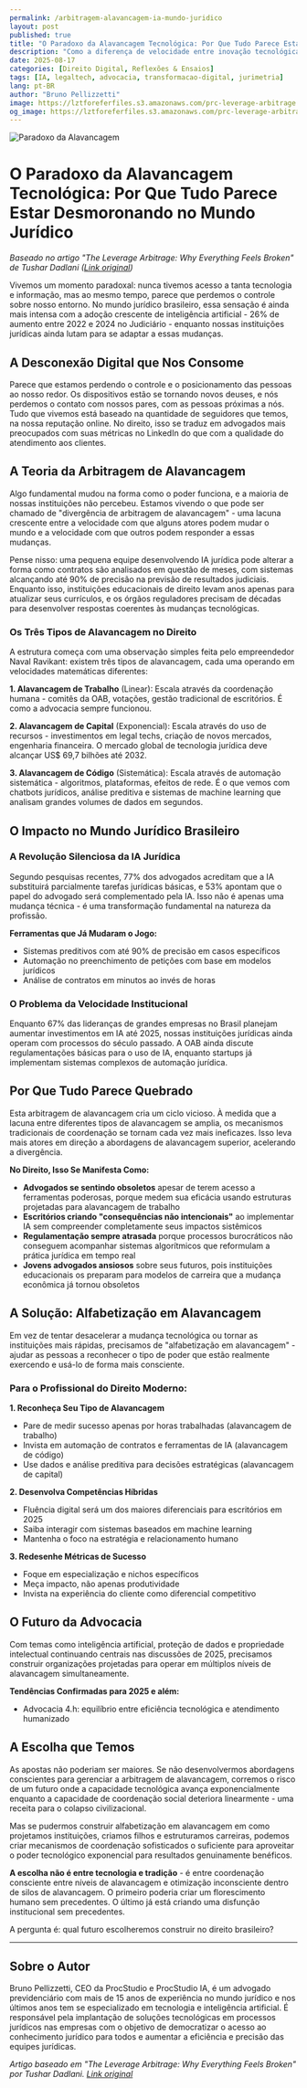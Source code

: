 ```yaml
---
permalink: /arbitragem-alavancagem-ia-mundo-juridico
layout: post
published: true
title: "O Paradoxo da Alavancagem Tecnológica: Por Que Tudo Parece Estar Desmoronando no Mundo Jurídico"
description: "Como a diferença de velocidade entre inovação tecnológica e adaptação institucional está transformando o direito e nossa sociedade"
date: 2025-08-17
categories: [Direito Digital, Reflexões & Ensaios]
tags: [IA, legaltech, advocacia, transformacao-digital, jurimetria]
lang: pt-BR
author: "Bruno Pellizzetti"
image: https://lztforeferfiles.s3.amazonaws.com/prc-leverage-arbitrage.png
og_image: https://lztforeferfiles.s3.amazonaws.com/prc-leverage-arbitrage.png
---
```


![Paradoxo da Alavancagem](https://lztforeferfiles.s3.amazonaws.com/prc-leverage-arbitrage.png)

# O Paradoxo da Alavancagem Tecnológica: Por Que Tudo Parece Estar Desmoronando no Mundo Jurídico

*Baseado no artigo "The Leverage Arbitrage: Why Everything Feels Broken" de Tushar Dadlani ([Link original](https://tushardadlani.com/the-leverage-arbitrage-why-everything-feels-broken))*

Vivemos um momento paradoxal: nunca tivemos acesso a tanta tecnologia e informação, mas ao mesmo tempo, parece que perdemos o controle sobre nosso entorno. No mundo jurídico brasileiro, essa sensação é ainda mais intensa com a adoção crescente de inteligência artificial - 26% de aumento entre 2022 e 2024 no Judiciário - enquanto nossas instituições jurídicas ainda lutam para se adaptar a essas mudanças.

## A Desconexão Digital que Nos Consome

Parece que estamos perdendo o controle e o posicionamento das pessoas ao nosso redor. Os dispositivos estão se tornando novos deuses, e nós perdemos o contato com nossos pares, com as pessoas próximas a nós. Tudo que vivemos está baseado na quantidade de seguidores que temos, na nossa reputação online. No direito, isso se traduz em advogados mais preocupados com suas métricas no LinkedIn do que com a qualidade do atendimento aos clientes.

## A Teoria da Arbitragem de Alavancagem

Algo fundamental mudou na forma como o poder funciona, e a maioria de nossas instituições não percebeu. Estamos vivendo o que pode ser chamado de "divergência de arbitragem de alavancagem" - uma lacuna crescente entre a velocidade com que alguns atores podem mudar o mundo e a velocidade com que outros podem responder a essas mudanças.

Pense nisso: uma pequena equipe desenvolvendo IA jurídica pode alterar a forma como contratos são analisados em questão de meses, com sistemas alcançando até 90% de precisão na previsão de resultados judiciais. Enquanto isso, instituições educacionais de direito levam anos apenas para atualizar seus currículos, e os órgãos reguladores precisam de décadas para desenvolver respostas coerentes às mudanças tecnológicas.

### Os Três Tipos de Alavancagem no Direito

A estrutura começa com uma observação simples feita pelo empreendedor Naval Ravikant: existem três tipos de alavancagem, cada uma operando em velocidades matemáticas diferentes:

**1. Alavancagem de Trabalho** (Linear): Escala através da coordenação humana - comitês da OAB, votações, gestão tradicional de escritórios. É como a advocacia sempre funcionou.

**2. Alavancagem de Capital** (Exponencial): Escala através do uso de recursos - investimentos em legal techs, criação de novos mercados, engenharia financeira. O mercado global de tecnologia jurídica deve alcançar US$ 69,7 bilhões até 2032.

**3. Alavancagem de Código** (Sistemática): Escala através de automação sistemática - algoritmos, plataformas, efeitos de rede. É o que vemos com chatbots jurídicos, análise preditiva e sistemas de machine learning que analisam grandes volumes de dados em segundos.

## O Impacto no Mundo Jurídico Brasileiro

### A Revolução Silenciosa da IA Jurídica

Segundo pesquisas recentes, 77% dos advogados acreditam que a IA substituirá parcialmente tarefas jurídicas básicas, e 53% apontam que o papel do advogado será complementado pela IA. Isso não é apenas uma mudança técnica - é uma transformação fundamental na natureza da profissão.

**Ferramentas que Já Mudaram o Jogo:**
- Sistemas preditivos com até 90% de precisão em casos específicos
- Automação no preenchimento de petições com base em modelos jurídicos
- Análise de contratos em minutos ao invés de horas

### O Problema da Velocidade Institucional

Enquanto 67% das lideranças de grandes empresas no Brasil planejam aumentar investimentos em IA até 2025, nossas instituições jurídicas ainda operam com processos do século passado. A OAB ainda discute regulamentações básicas para o uso de IA, enquanto startups já implementam sistemas complexos de automação jurídica.

## Por Que Tudo Parece Quebrado

Esta arbitragem de alavancagem cria um ciclo vicioso. À medida que a lacuna entre diferentes tipos de alavancagem se amplia, os mecanismos tradicionais de coordenação se tornam cada vez mais ineficazes. Isso leva mais atores em direção a abordagens de alavancagem superior, acelerando a divergência.

**No Direito, Isso Se Manifesta Como:**

- **Advogados se sentindo obsoletos** apesar de terem acesso a ferramentas poderosas, porque medem sua eficácia usando estruturas projetadas para alavancagem de trabalho
- **Escritórios criando "consequências não intencionais"** ao implementar IA sem compreender completamente seus impactos sistêmicos
- **Regulamentação sempre atrasada** porque processos burocráticos não conseguem acompanhar sistemas algorítmicos que reformulam a prática jurídica em tempo real
- **Jovens advogados ansiosos** sobre seus futuros, pois instituições educacionais os preparam para modelos de carreira que a mudança econômica já tornou obsoletos

## A Solução: Alfabetização em Alavancagem

Em vez de tentar desacelerar a mudança tecnológica ou tornar as instituições mais rápidas, precisamos de "alfabetização em alavancagem" - ajudar as pessoas a reconhecer o tipo de poder que estão realmente exercendo e usá-lo de forma mais consciente.

### Para o Profissional do Direito Moderno:

**1. Reconheça Seu Tipo de Alavancagem**
- Pare de medir sucesso apenas por horas trabalhadas (alavancagem de trabalho)
- Invista em automação de contratos e ferramentas de IA (alavancagem de código)
- Use dados e análise preditiva para decisões estratégicas (alavancagem de capital)

**2. Desenvolva Competências Híbridas**
- Fluência digital será um dos maiores diferenciais para escritórios em 2025
- Saiba interagir com sistemas baseados em machine learning
- Mantenha o foco na estratégia e relacionamento humano

**3. Redesenhe Métricas de Sucesso**
- Foque em especialização e nichos específicos
- Meça impacto, não apenas produtividade
- Invista na experiência do cliente como diferencial competitivo

## O Futuro da Advocacia

Com temas como inteligência artificial, proteção de dados e propriedade intelectual continuando centrais nas discussões de 2025, precisamos construir organizações projetadas para operar em múltiplos níveis de alavancagem simultaneamente.

**Tendências Confirmadas para 2025 e além:**
- Advocacia 4.h: equilíbrio entre eficiência tecnológica e atendimento humanizado


## A Escolha que Temos

As apostas não poderiam ser maiores. Se não desenvolvermos abordagens conscientes para gerenciar a arbitragem de alavancagem, corremos o risco de um futuro onde a capacidade tecnológica avança exponencialmente enquanto a capacidade de coordenação social deteriora linearmente - uma receita para o colapso civilizacional.

Mas se pudermos construir alfabetização em alavancagem em como projetamos instituições, criamos filhos e estruturamos carreiras, podemos criar mecanismos de coordenação sofisticados o suficiente para aproveitar o poder tecnológico exponencial para resultados genuinamente benéficos.

**A escolha não é entre tecnologia e tradição** - é entre coordenação consciente entre níveis de alavancagem e otimização inconsciente dentro de silos de alavancagem. O primeiro poderia criar um florescimento humano sem precedentes. O último já está criando uma disfunção institucional sem precedentes.

A pergunta é: qual futuro escolheremos construir no direito brasileiro?

---

## Sobre o Autor

Bruno Pellizzetti, CEO da ProcStudio e ProcStudio IA, é um advogado previdenciário com mais de 15 anos de experiência no mundo jurídico e nos últimos anos tem se especializado em tecnologia e inteligência artificial. É responsável pela implantação de soluções tecnológicas em processos jurídicos nas empresas com o objetivo de democratizar o acesso ao conhecimento jurídico para todos e aumentar a eficiência e precisão das equipes jurídicas.

*Artigo baseado em "The Leverage Arbitrage: Why Everything Feels Broken" por Tushar Dadlani. [Link original](https://tushardadlani.com/the-leverage-arbitrage-why-everything-feels-broken)*


